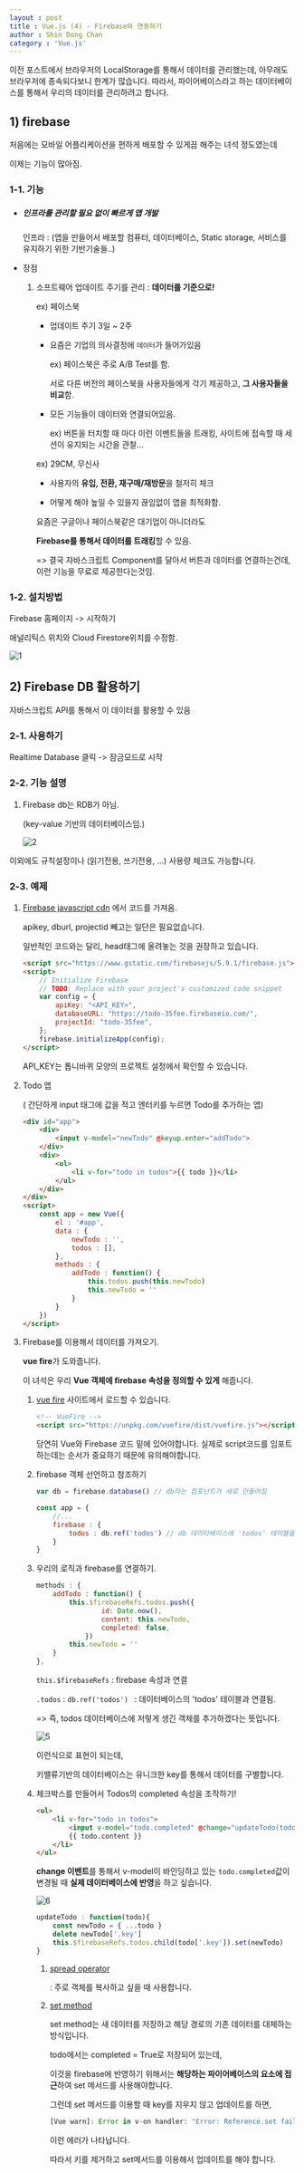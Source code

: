 ```yaml
---
layout : post
title : Vue.js (4) - Firebase와 연동하기 
author : Shin Dong Chan
category : 'Vue.js'
---
```


이전 포스트에서 브라우저의 LocalStorage를 통해서 데이터를 관리했는데,
아무래도 브라우저에 종속되다보니 한계가 많습니다.
따라서, 파이어베이스라고 하는 데이터베이스를 통해서 우리의 데이터를 관리하려고 합니다.

## 1) firebase

처음에는 모바일 어플리케이션을 편하게 배포할 수 있게끔 해주는 녀석 정도였는데

이제는 기능이 많아짐.

### 1-1. 기능

- ##### 인프라를 관리할 필요 없이 빠르게 앱 개발

  인프라 : (앱을 만들어서 배포할 컴퓨터, 데이터베이스, Static storage, 서비스를 유지하기 위한 기반기술들..)

- 장점

  1. 소프트웨어 업데이트 주기를 관리 : **데이터를 기준으로!**

     

     ex) 페이스북

     - 업데이트 주기 3일 ~ 2주

     - 요즘은 기업의 의사결정에 `데이터`가 들어가있음

       ex) 페이스북은 주로 A/B Test를 함.

       서로 다른 버전의 페이스북을 사용자들에게 각기 제공하고, **그 사용자들을 비교**함.

     - 모든 기능들이 데이터와 연결되어있음.

       ex) 버튼을 터치할 때 마다 이런 이벤트들을 트래킹, 사이트에 접속할 때 세션이 유지되는 시간을 관찰...

     

     ex) 29CM, 무신사

     - 사용자의 **유입, 전환, 재구매/재방문**을 철저히 체크

     - 어떻게 해야 높일 수 있을지 끊임없이 앱을 최적화함.

     

     요즘은 구글이나 페이스북같은 대기업이 아니더라도

     **Firebase를 통해서 데이터를 트래킹**할 수 있음. 

     => 결국 자바스크립트 Component를 달아서 버튼과 데이터를 연결하는건데, 이런 기능을 무료로 제공한다는것임.

### 1-2. 설치방법

Firebase 홈페이지 -> 시작하기

애널리틱스 위치와 Cloud Firestore위치를 수정함.

![1](https://user-images.githubusercontent.com/37765338/57360608-7e178280-71b5-11e9-810c-0b4896314ea6.png)





## 2) Firebase DB 활용하기

자바스크립트 API를 통해서 이 데이터를 활용할 수 있음

### 2-1. 사용하기

Realtime Database 클릭 -> 잠금모드로 시작

### 2-2. 기능 설명

1. Firebase db는 RDB가 아님.

   (key-value 기반의 데이터베이스임.)

   ![2](https://user-images.githubusercontent.com/37765338/57360609-7e178280-71b5-11e9-9f92-ba3506ef523c.png)

이외에도 규칙설정이나 (읽기전용, 쓰기전용, ...) 사용량 체크도 가능합니다.



### 2-3. 예제

1. [Firebase javascript cdn](<https://firebase.google.com/docs/web/setup?hl=ko>) 에서 코드를 가져옴.

   apikey, dburl, projectid 빼고는 일단은 필요없습니다.

   일반적인 코드와는 달리, head태그에 올려놓는 것을 권장하고 있습니다.

   ```html
   <script src="https://www.gstatic.com/firebasejs/5.9.1/firebase.js"></script>
   <script>
       // Initialize Firebase
       // TODO: Replace with your project's customized code snippet
       var config = {
           apiKey: "<API_KEY>",
           databaseURL: "https://todo-35fee.firebaseio.com/",
           projectId: "todo-35fee",
       };
       firebase.initializeApp(config);
   </script>
   ```

   API_KEY는 톱니바퀴 모양의 프로젝트 설정에서 확인할 수 있습니다.

2. Todo 앱

   ( 간단하게 input 태그에 값을 적고 엔터키를 누르면 Todo를 추가하는 앱)

   ```html
   <div id="app">
       <div>
           <input v-model="newTodo" @keyup.enter="addTodo">
       </div>
       <div>
           <ul>
               <li v-for="todo in todos">{{ todo }}</li>
           </ul>
       </div>
   </div>
   <script>
       const app = new Vue({
           el : '#app',
           data : {
               newTodo : '',
               todos : [],
           },
           methods : {
               addTodo : function() {
                   this.todos.push(this.newTodo)
                   this.newTodo = ''
               }
           }
       })
   </script>
   ```

3. Firebase를 이용해서 데이터를 가져오기.

   **vue fire**가 도와줍니다.

   이 녀석은 우리 **Vue 객체에 firebase 속성을 정의할 수 있게** 해줍니다.

   1. [vue fire](<https://www.npmjs.com/package/vuefire>) 사이트에서 로드할 수 있습니다.

      ```html
      <!-- VueFire -->
      <script src="https://unpkg.com/vuefire/dist/vuefire.js"></script> 
      ```

      당연히 Vue와 Firebase 코드 밑에 있어야합니다. 실제로 script코드를 임포트하는데는 순서가 중요하기 때문에 유의해야합니다.

   2. firebase 객체 선언하고 참조하기

      ```javascript
      var db = firebase.database() // db라는 컴포넌트가 새로 만들어짐
      
      const app = {
          //...
          firebase : {
              todos : db.ref('todos') // db 데이터베이스에 'todos' 테이블을 참조하기 위한 코드임.
          }
      }
      ```

   3. 우리의 로직과 firebase를 연결하기.

      ```javascript
      methods : {
          addTodo : function() {
              this.$firebaseRefs.todos.push({
                      id: Date.now(),
                      content: this.newTodo,
                      completed: false,
                  })
              this.newTodo = ''
          }
      },
      ```

      `this.$firebaseRefs` : firebase 속성과 연결

      `.todos` : `db.ref('todos') ` : 데이터베이스의 'todos' 테이블과 연결됨.

      => 즉, todos 데이터베이스에 저렇게 생긴 객체를 추가하겠다는 뜻입니다.

      ![5](https://user-images.githubusercontent.com/37765338/57360610-7eb01900-71b5-11e9-93ce-ae288e31e1fc.png)

      이런식으로 표현이 되는데,

      키밸류기반의 데이터베이스는 유니크한 key를 통해서 데이터를 구별합니다.

   4. 체크박스를 만들어서 Todos의 completed 속성을 조작하기!

      ```html
      <ul>
          <li v-for="todo in todos">
              <input v-model="todo.completed" @change="updateTodo(todo)" type="checkbox">
              {{ todo.content }}
          </li>
      </ul>
      ```

      **change 이벤트**를 통해서 v-model이 바인딩하고 있는 `todo.completed`값이 변경될 때 **실제 데이터베이스에 반영**을 하고 싶습니다.

      ![6](https://user-images.githubusercontent.com/37765338/57360639-97203380-71b5-11e9-8240-f9cd382dcde5.png)

      ```javascript
      updateTodo : function(todo){
          const newTodo = { ...todo }
          delete newTodo['.key']
          this.$firebaseRefs.todos.child(todo['.key']).set(newTodo)
      }
      ```

      1. [spread operator]([https://developer.mozilla.org/ko/docs/Web/JavaScript/Reference/Operators/Spread_syntax#%EA%B0%9D%EC%B2%B4_%EB%A6%AC%ED%84%B0%EB%9F%B4%EC%97%90%EC%84%9C%EC%9D%98_Spread](https://developer.mozilla.org/ko/docs/Web/JavaScript/Reference/Operators/Spread_syntax#객체_리터럴에서의_Spread))

         : 주로 객체를 복사하고 싶을 때 사용합니다.

      2. [set method](<https://firebase.google.com/docs/database/admin/save-data>)

         set method는 새 데이터를 저장하고 해당 경로의 기존 데이터를 대체하는 방식입니다.

         

         todo에서는 completed = True로 저장되어 있는데,

         이것을 firebase에 반영하기 위해서는 **해당하는 파이어베이스의 요소에 접근**하여 set 메서드를 사용해야합니다.

         

         그런데 set 메서드를 이용할 때 key를 지우지 않고 업데이트를 하면,

         ```javascript
         [Vue warn]: Error in v-on handler: "Error: Reference.set failed: First argument  contains an invalid key (.key) in property 'todos.-LeLPWe6ZlWFeNRlBoW4'.  Keys must be non-empty strings and can't contain ".", "#", "$", "/", "[", or "]""
         ```

         이런 에러가 나타납니다.

         따라서 키를 제거하고 set메서드를 이용해서 업데이트를 해야 합니다.

         

   

   

